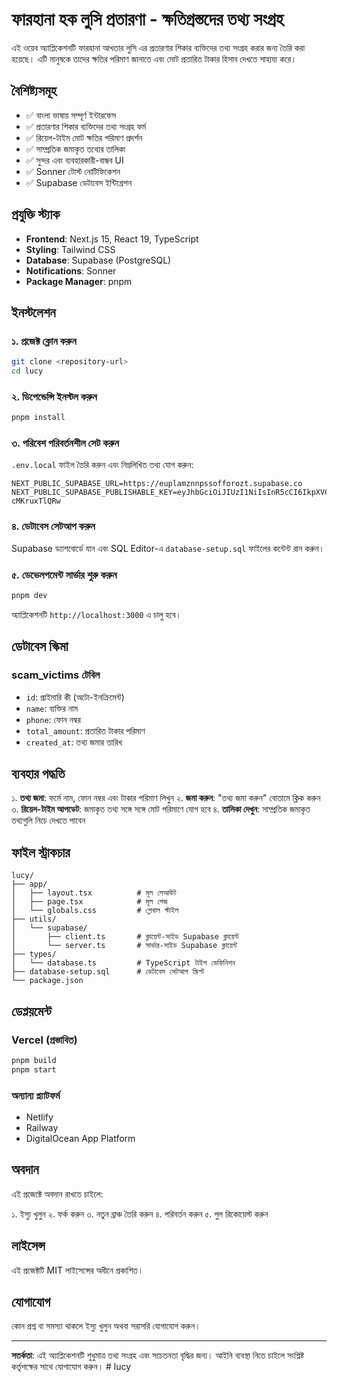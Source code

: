 # ফারহানা হক লুসি প্রতারণা - ক্ষতিগ্রস্তদের তথ্য সংগ্রহ

এই ওয়েব অ্যাপ্লিকেশনটি ফারহানা আখতার লুসি এর প্রতারণার শিকার ব্যক্তিদের তথ্য সংগ্রহ করার জন্য তৈরি করা হয়েছে। এটি মানুষকে তাদের ক্ষতির পরিমাণ জানাতে এবং মোট প্রতারিত টাকার হিসাব দেখতে সাহায্য করে।

## বৈশিষ্ট্যসমূহ

- ✅ বাংলা ভাষায় সম্পূর্ণ ইন্টারফেস
- ✅ প্রতারণার শিকার ব্যক্তিদের তথ্য সংগ্রহ ফর্ম
- ✅ রিয়েল-টাইম মোট ক্ষতির পরিমাণ প্রদর্শন
- ✅ সাম্প্রতিক জমাকৃত তথ্যের তালিকা
- ✅ সুন্দর এবং ব্যবহারকারী-বান্ধব UI
- ✅ Sonner টোস্ট নোটিফিকেশন
- ✅ Supabase ডেটাবেস ইন্টিগ্রেশন

## প্রযুক্তি স্ট্যাক

- **Frontend**: Next.js 15, React 19, TypeScript
- **Styling**: Tailwind CSS
- **Database**: Supabase (PostgreSQL)
- **Notifications**: Sonner
- **Package Manager**: pnpm

## ইনস্টলেশন

### ১. প্রজেক্ট ক্লোন করুন
```bash
git clone <repository-url>
cd lucy
```

### ২. ডিপেন্ডেন্সি ইনস্টল করুন
```bash
pnpm install
```

### ৩. পরিবেশ পরিবর্তনশীল সেট করুন
`.env.local` ফাইল তৈরি করুন এবং নিম্নলিখিত তথ্য যোগ করুন:

```env
NEXT_PUBLIC_SUPABASE_URL=https://euplamznnpssofforozt.supabase.co
NEXT_PUBLIC_SUPABASE_PUBLISHABLE_KEY=eyJhbGciOiJIUzI1NiIsInR5cCI6IkpXVCJ9.eyJpc3MiOiJzdXBhYmFzZSIsInJlZiI6ImV1cGxhbXpubnBzc29mZm9yb3p0Iiwicm9sZSI6ImFub24iLCJpYXQiOjE3NTY4NDU2MjksImV4cCI6MjA3MjQyMTYyOX0.33kqpB56ZmcSg1YjbjbZoqYJyhETB5f-cMKruxTlQRw
```

### ৪. ডেটাবেস সেটআপ করুন
Supabase ড্যাশবোর্ডে যান এবং SQL Editor-এ `database-setup.sql` ফাইলের কন্টেন্ট রান করুন।

### ৫. ডেভেলপমেন্ট সার্ভার শুরু করুন
```bash
pnpm dev
```

অ্যাপ্লিকেশনটি `http://localhost:3000` এ চালু হবে।

## ডেটাবেস স্কিমা

### scam_victims টেবিল
- `id`: প্রাইমারি কী (অটো-ইনক্রিমেন্ট)
- `name`: ব্যক্তির নাম
- `phone`: ফোন নম্বর
- `total_amount`: প্রতারিত টাকার পরিমাণ
- `created_at`: তথ্য জমার তারিখ

## ব্যবহার পদ্ধতি

১. **তথ্য জমা**: ফর্মে নাম, ফোন নম্বর এবং টাকার পরিমাণ লিখুন
২. **জমা করুন**: "তথ্য জমা করুন" বোতামে ক্লিক করুন
৩. **রিয়েল-টাইম আপডেট**: জমাকৃত তথ্য সঙ্গে সঙ্গে মোট পরিমাণে যোগ হবে
৪. **তালিকা দেখুন**: সাম্প্রতিক জমাকৃত তথ্যগুলি নিচে দেখতে পাবেন

## ফাইল স্ট্রাকচার

```
lucy/
├── app/
│   ├── layout.tsx          # মূল লেআউট
│   ├── page.tsx            # মূল পেজ
│   └── globals.css         # গ্লোবাল স্টাইল
├── utils/
│   └── supabase/
│       ├── client.ts       # ক্লায়েন্ট-সাইড Supabase ক্লায়েন্ট
│       └── server.ts       # সার্ভার-সাইড Supabase ক্লায়েন্ট
├── types/
│   └── database.ts         # TypeScript টাইপ ডেফিনিশন
├── database-setup.sql      # ডেটাবেস সেটআপ স্ক্রিপ্ট
└── package.json
```

## ডেপ্লয়মেন্ট

### Vercel (প্রস্তাবিত)
```bash
pnpm build
pnpm start
```

### অন্যান্য প্ল্যাটফর্ম
- Netlify
- Railway
- DigitalOcean App Platform

## অবদান

এই প্রজেক্টে অবদান রাখতে চাইলে:

১. ইস্যু খুলুন
২. ফর্ক করুন
৩. নতুন ব্রাঞ্চ তৈরি করুন
৪. পরিবর্তন করুন
৫. পুল রিকোয়েস্ট করুন

## লাইসেন্স

এই প্রজেক্টটি MIT লাইসেন্সের অধীনে প্রকাশিত।

## যোগাযোগ

কোন প্রশ্ন বা সমস্যা থাকলে ইস্যু খুলুন অথবা সরাসরি যোগাযোগ করুন।

---

**সতর্কতা**: এই অ্যাপ্লিকেশনটি শুধুমাত্র তথ্য সংগ্রহ এবং সচেতনতা বৃদ্ধির জন্য। আইনি ব্যবস্থা নিতে চাইলে সংশ্লিষ্ট কর্তৃপক্ষের সাথে যোগাযোগ করুন।
#   l u c y  
 